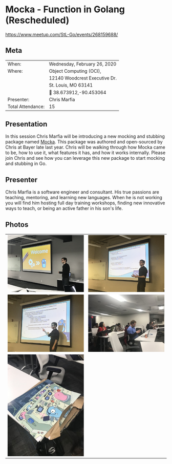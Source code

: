 # Mocka - Function in Golang (Rescheduled)
https://www.meetup.com/StL-Go/events/268159688/

## Meta 
| | |
| --- | --- |
| When: | Wednesday, February 26, 2020 |
| Where: | Object Computing (OCI), |
| | 12140 Woodcrest Executive Dr. |
| | St. Louis, MO 63141 |
| | :round_pushpin: 38.673912,-90.453064 |
| Presenter: | Chris Marfia |
| Total Attendance: | 15 |

## Presentation
In this session Chris Marfia will be introducing a new mocking and stubbing package named [Mocka](https://github.com/MonsantoCo/mocka). This package was authored and open-sourced by Chris at Bayer late last year. Chris will be walking through how Mocka came to be, how to use it, what features it has, and how it works internally. Please join Chris and see how you can leverage this new package to start mocking and stubbing in Go.

## Presenter
Chris Marfia is a software engineer and consultant. His true passions are teaching, mentoring, and learning new languages. When he is not working you will find him hosting full day training workshops, finding new innovative ways to teach, or being an active father in his son's life.

## Photos
|  |  |
| --- | --- |
| ![](images/IMG_3002.jpg) | ![](images/IMG_3007.jpg) |
| ![](images/IMG_3011.jpg) | ![](images/IMG_3013.jpg) |
| ![](images/IMG_3015.jpg) |  |

